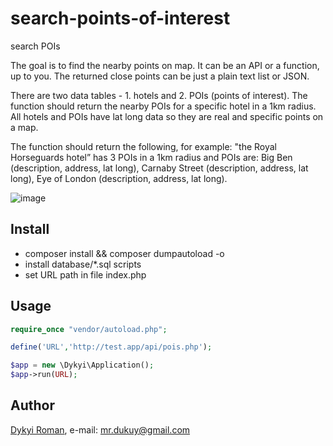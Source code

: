 # search-points-of-interest
search POIs

The goal is to find the nearby points on map. It can be an API or a function, up to you. The returned close points can be just a plain text list or JSON.

There are two data tables - 1. hotels and 2. POIs (points of interest). The function should return the nearby POIs for a specific hotel in a 1km radius. All hotels and POIs have lat long data so they are real and specific points on a map. 

The function should return the following, for example: "the Royal Horseguards hotel” has 3 POIs in a 1km radius and POIs are: Big Ben (description, address, lat long), Carnaby Street (description, address, lat long), Eye of London (description, address, lat long).

![image](https://github.com/dykyi-roman/search-points-of-interest/blob/master/images/image.jpg)

## Install

+ composer install && composer dumpautoload -o
+ install database/*.sql scripts
+ set URL path in file index.php
 
## Usage
```php
require_once "vendor/autoload.php";

define('URL','http://test.app/api/pois.php');

$app = new \Dykyi\Application();
$app->run(URL);

```

## Author
[Dykyi Roman](https://www.linkedin.com/in/roman-dykyi-43428543/), e-mail: [mr.dukuy@gmail.com](mailto:mr.dukuy@gmail.com)
